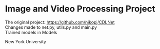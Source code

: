 # Image and Video Processing Project
The original project: https://github.com/nikopj/CDLNet <br />
Changes made to net.py, utils.py and main.py <br />
Trained models in Models <br />

New York University
